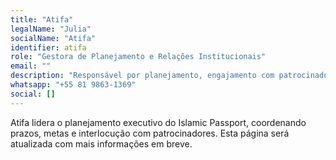 ```yaml
---
title: "Atifa"
legalName: "Julia"
socialName: "Atifa"
identifier: atifa
role: "Gestora de Planejamento e Relações Institucionais"
email: ""
description: "Responsável por planejamento, engajamento com patrocinadores e relacionamento com stakeholders estratégicos."
whatsapp: "+55 81 9863-1369"
social: []
---
```


Atifa lidera o planejamento executivo do Islamic Passport, coordenando prazos, metas e interlocução com patrocinadores. Esta página será atualizada com mais informações em breve.
